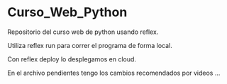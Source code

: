 # Curso_Web_Python
Repositorio del curso web de python usando reflex.

Utiliza reflex run para correr el programa de forma local.

Con reflex deploy lo desplegamos en cloud.

En el archivo pendientes tengo los cambios recomendados por videos ...
